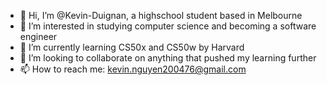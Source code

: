 - 👋 Hi, I’m @Kevin-Duignan, a highschool student based in Melbourne
- 👀 I’m interested in studying computer science and becoming a software engineer
- 🌱 I’m currently learning CS50x and CS50w by Harvard
- 💞️ I’m looking to collaborate on anything that pushed my learning further
- 📫 How to reach me: kevin.nguyen200476@gmail.com

<!---
CS50etudiant/CS50etudiant is a ✨ special ✨ repository because its `README.md` (this file) appears on your GitHub profile.
You can click the Preview link to take a look at your changes.
--->
